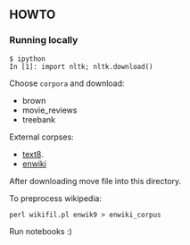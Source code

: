 ## HOWTO

### Running locally

```
$ ipython
In [1]: import nltk; nltk.download()
```

Choose `corpora` and download:
* brown
* movie_reviews
* treebank

External corpses:
* [text8](http://mattmahoney.net/dc/text8.zip).
* [enwiki](https://code.google.com/p/word2vec/#Where_to_obtain_the_training_data)

After downloading move file into this directory.

To preprocess wikipedia:
```
perl wikifil.pl enwik9 > enwiki_corpus
```

Run notebooks :)
